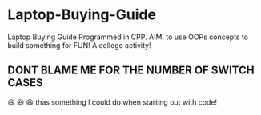 # Laptop-Buying-Guide
Laptop Buying Guide Programmed in CPP.
AIM: to use OOPs concepts to build something for FUN!
A college activity!

## DONT BLAME ME FOR THE NUMBER OF SWITCH CASES
:laughing: :laughing: :laughing:
thas something I could do when starting out with code!
